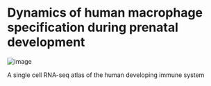 # Dynamics of human macrophage specification during prenatal development
![image](https://github.com/lilab2022/human_embryo/assets/112673632/d0e6f828-35f3-4f01-8aaa-5d24e94bd669)

A single cell RNA-seq atlas of the human developing immune system
